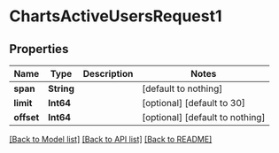 # ChartsActiveUsersRequest1


## Properties
Name | Type | Description | Notes
------------ | ------------- | ------------- | -------------
**span** | **String** |  | [default to nothing]
**limit** | **Int64** |  | [optional] [default to 30]
**offset** | **Int64** |  | [optional] [default to nothing]


[[Back to Model list]](../README.md#models) [[Back to API list]](../README.md#api-endpoints) [[Back to README]](../README.md)


